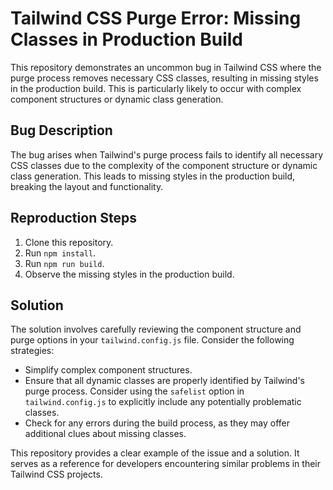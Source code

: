 # Tailwind CSS Purge Error: Missing Classes in Production Build

This repository demonstrates an uncommon bug in Tailwind CSS where the purge process removes necessary CSS classes, resulting in missing styles in the production build. This is particularly likely to occur with complex component structures or dynamic class generation.

## Bug Description

The bug arises when Tailwind's purge process fails to identify all necessary CSS classes due to the complexity of the component structure or dynamic class generation. This leads to missing styles in the production build, breaking the layout and functionality.

## Reproduction Steps

1. Clone this repository.
2. Run `npm install`.
3. Run `npm run build`.
4. Observe the missing styles in the production build.

## Solution

The solution involves carefully reviewing the component structure and purge options in your `tailwind.config.js` file. Consider the following strategies:

*   Simplify complex component structures.
*   Ensure that all dynamic classes are properly identified by Tailwind's purge process. Consider using the `safelist` option in `tailwind.config.js` to explicitly include any potentially problematic classes.
*   Check for any errors during the build process, as they may offer additional clues about missing classes.

This repository provides a clear example of the issue and a solution. It serves as a reference for developers encountering similar problems in their Tailwind CSS projects.